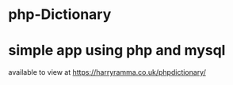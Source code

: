 # php-Dictionary

# simple app using php and mysql

available to view at https://harryramma.co.uk/phpdictionary/
